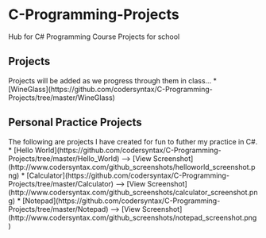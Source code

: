 # C-Programming-Projects
Hub for C# Programming Course Projects for school

<h2>Projects</h2>
Projects will be added as we progress through them in class...
* [WineGlass](https://github.com/codersyntax/C-Programming-Projects/tree/master/WineGlass)


<h2>Personal Practice Projects</h3>
The following are projects I have created for fun to futher my practice in C#.
* [Hello World](https://github.com/codersyntax/C-Programming-Projects/tree/master/Hello_World)
--> [View Screenshot](http://www.codersyntax.com/github_screenshots/helloworld_screenshot.png)
* [Calculator](https://github.com/codersyntax/C-Programming-Projects/tree/master/Calculator)
--> [View Screenshot](http://www.codersyntax.com/github_screenshots/calculator_screenshot.png)
* [Notepad](https://github.com/codersyntax/C-Programming-Projects/tree/master/Notepad)
--> [View Screenshot](http://www.codersyntax.com/github_screenshots/notepad_screenshot.png)